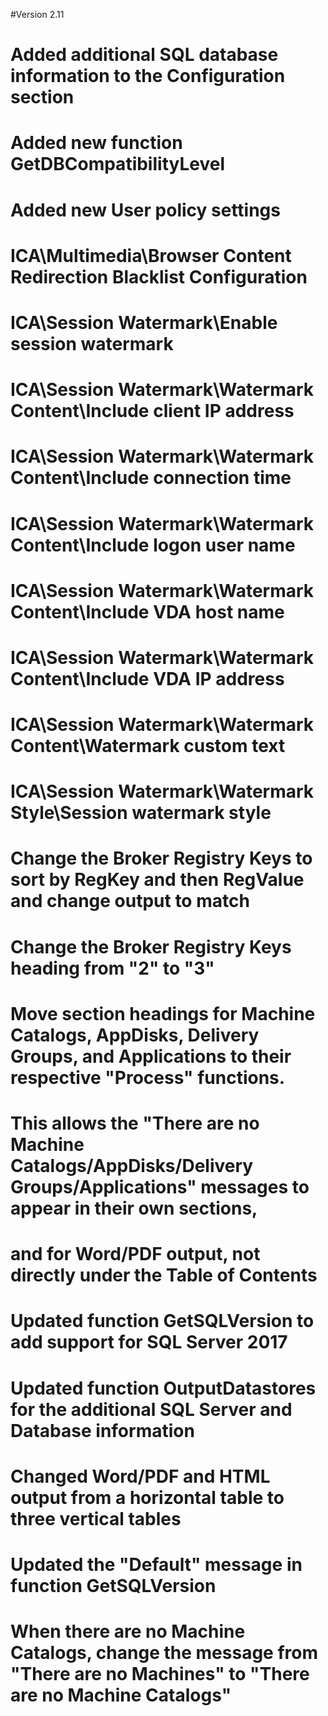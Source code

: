#Version 2.11
#	Added additional SQL database information to the Configuration section
#	Added new function GetDBCompatibilityLevel
#	Added new User policy settings
#		ICA\Multimedia\Browser Content Redirection Blacklist Configuration
#		ICA\Session Watermark\Enable session watermark
#		ICA\Session Watermark\Watermark Content\Include client IP address
#		ICA\Session Watermark\Watermark Content\Include connection time
#		ICA\Session Watermark\Watermark Content\Include logon user name
#		ICA\Session Watermark\Watermark Content\Include VDA host name
#		ICA\Session Watermark\Watermark Content\Include VDA IP address
#		ICA\Session Watermark\Watermark Content\Watermark custom text
#		ICA\Session Watermark\Watermark Style\Session watermark style
#	Change the Broker Registry Keys to sort by RegKey and then RegValue and change output to match
#	Change the Broker Registry Keys heading from "2" to "3"
#	Move section headings for Machine Catalogs, AppDisks, Delivery Groups, and Applications to their respective "Process" functions.
#		This allows the "There are no Machine Catalogs/AppDisks/Delivery Groups/Applications" messages to appear in their own sections, 
#		and for Word/PDF output, not directly under the Table of Contents
#	Updated function GetSQLVersion to add support for SQL Server 2017
#	Updated function OutputDatastores for the additional SQL Server and Database information
#		Changed Word/PDF and HTML output from a horizontal table to three vertical tables
#	Updated the "Default" message in function GetSQLVersion
#	When there are no Machine Catalogs, change the message from "There are no Machines" to "There are no Machine Catalogs"
